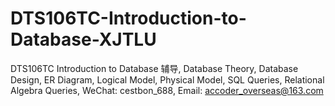 # DTS106TC-Introduction-to-Database-XJTLU
DTS106TC Introduction to Database 辅导, Database Theory, Database Design, ER Diagram, Logical Model, Physical Model, SQL Queries, Relational Algebra Queries, WeChat: cestbon_688, Email: accoder_overseas@163.com
